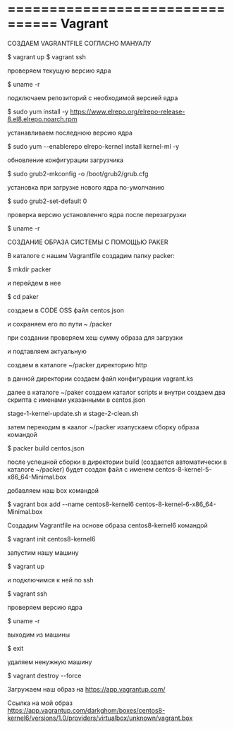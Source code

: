    ================================
    Vagrant
   ================================
   
   СОЗДАЕМ VAGRANTFILE СОГЛАСНО МАНУАЛУ
   
   $ vagrant up
   $ vagrant ssh
   
   проверяем текущую версию ядра
   
   $ uname -r
   
   подключаем репозиторий с необходимой версией ядра
   
   $ sudo yum install -y https://www.elrepo.org/elrepo-release-8.el8.elrepo.noarch.rpm
   
   устанавливаем последнюю версию ядра
   
   $ sudo yum --enablerepo elrepo-kernel install kernel-ml -y
   
   обновление конфигурации загрузчика
   
   $ sudo grub2-mkconfig -o /boot/grub2/grub.cfg
   
   установка при загрузке нового ядра по-умолчанию
   
   $ sudo grub2-set-default 0
   
   проверка версию установленнго ядра после перезагрузки
   
   $ uname -r
   
   СОЗДАНИЕ ОБРАЗА СИСТЕМЫ С ПОМОЩЬЮ PAKER
   
   В каталоге с нашим Vagrantfile создадим папку packer:
   
   $ mkdir packer
   
   и перейдем в нее
   
   $ cd paker
   
   создаем в CODE OSS файл centos.json
   
   и сохраняем его по пути ~ /packer
   
   при создании проверяем хеш сумму образа для загрузки
   
   и подтавляем актуальную
   
   создаем в каталоге ~/packer директорию http
   
   в данной директории создаем файл конфигурации vagrant.ks
   
   далее в каталоге ~/paker создаем каталог scripts и внутри создаем два скрипта с именами указанными в centos.json
   
   stage-1-kernel-update.sh и stage-2-clean.sh
   
   затем переходим в каалог ~/packer изапускаем сборку образа командой
   
   $ packer build centos.json
   
   после успешной сборки в директории build (создается автоматически в каталоге ~/packer) будет создан файл с именем centos-8-kernel-5-x86_64-Minimal.box
   
   добавляем наш box командой
   
   $ vagrant box add --name centos8-kernel6 centos-8-kernel-6-x86_64-Minimal.box
   
   Создадим Vagrantfile на основе образа centos8-kernel6 командой
   
   $ vagrant init centos8-kernel6
   
   запустим нашу машину
   
   $ vagrant up
   
   и подключимся к ней по ssh
   
   $ vagrant ssh
   
   проверяем версию ядра
   
   $ uname -r
   
   выходим из машины
   
   $ exit
   
   удаляем ненужную машину
   
   $ vagrant destroy --force

   
   
   Загружаем наш образ на https://app.vagrantup.com/

   
   
   Ссылка на мой образ https://app.vagrantup.com/darkghom/boxes/centos8-kernel6/versions/1.0/providers/virtualbox/unknown/vagrant.box








